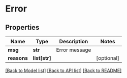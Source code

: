# Error

## Properties
Name | Type | Description | Notes
------------ | ------------- | ------------- | -------------
**msg** | **str** | Error message | 
**reasons** | **list[str]** |  | [optional] 

[[Back to Model list]](../README.md#documentation-for-models) [[Back to API list]](../README.md#documentation-for-api-endpoints) [[Back to README]](../README.md)


